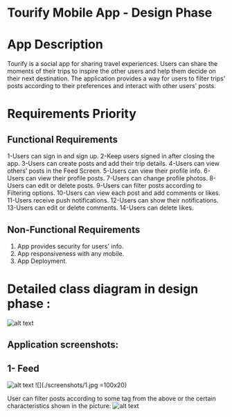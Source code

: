 
# Tourify Mobile App - Design Phase

# App Description 

Tourify is a social app for sharing travel experiences. Users can share the moments of their trips to inspire the other users and help them decide on their next destination. The application provides a way for users to filter trips' posts according to their preferences and interact with other users' posts.


# Requirements Priority


## Functional Requirements



1-Users can sign in and sign up. 
2-Keep users signed in after closing the app.
3-Users can create posts and add their trip details. 
4-Users can view others’ posts in the Feed Screen. 
5-Users can view their profile info.
6-Users can view their profile posts.
7-Users can change profile photos.
8-Users can edit or delete posts.
9-Users can filter posts according to Filtering options. 
10-Users can view each post and add comments or likes.
11-Users receive push notifications.
12-Users can show their notifications.
13-Users can edit or delete comments.
14-Users can delete likes.


## Non-Functional Requirements


1. App provides security for users' info.
2. App responsiveness with any mobile. 
3. App Deployment.


# Detailed class diagram in design phase  :
![alt text](https://drive.google.com/file/d/1QEraF9HnXCDt2FAQs6pykjUaW9Hc4MrU/view)

## Application screenshots:
## 1- Feed
![alt text](https://github.com/radwaahmed20112000/Tourify-App/blob/main/screenshots/1.jpg)
![](./screenshots/1.jpg =100x20)

User can filter posts according to some tag from the above or the certain characteristics shown in the picture:
![alt text](https://github.com/radwaahmed20112000/Tourify-App/blob/main/screenshots/2.jpg)



